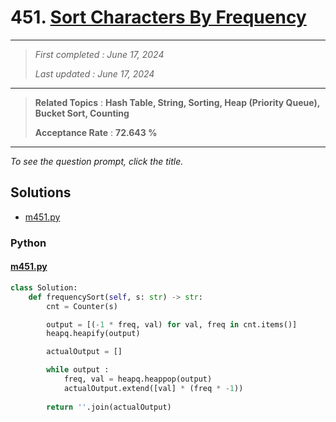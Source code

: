 # 451. [Sort Characters By Frequency](<https://leetcode.com/problems/sort-characters-by-frequency>)

------

> *First completed : June 17, 2024*
>
> *Last updated : June 17, 2024*


------

> **Related Topics** : **Hash Table, String, Sorting, Heap (Priority Queue), Bucket Sort, Counting**
>
> **Acceptance Rate** : **72.643 %**


------

*To see the question prompt, click the title.*

## Solutions

- [m451.py](<../my-submissions/m451.py>)
### Python
#### [m451.py](<../my-submissions/m451.py>)
```Python
class Solution:
    def frequencySort(self, s: str) -> str:
        cnt = Counter(s)

        output = [(-1 * freq, val) for val, freq in cnt.items()]
        heapq.heapify(output)

        actualOutput = []

        while output :
            freq, val = heapq.heappop(output)
            actualOutput.extend([val] * (freq * -1))
        
        return ''.join(actualOutput)
```

